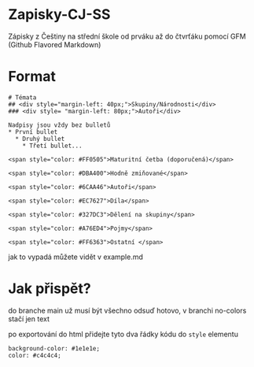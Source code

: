 # Zapisky-CJ-SS
Zápisky z Češtiny na střední škole od prváku až do čtvrťáku pomocí GFM (Github Flavored Markdown)

# Format
```
# Témata
## <div style="margin-left: 40px;">Skupiny/Národnosti</div>
### <div style= "margin-left: 80px;">Autoři</div>

Nadpisy jsou vždy bez bulletů
* První bullet
  * Druhý bullet
    * Třetí bullet...

<span style="color: #FF0505">Maturitní četba (doporučená)</span>

<span style="color: #DBA400">Hodně zmiňované</span>

<span style="color: #6CAA46">Autoři</span>

<span style="color: #EC7627">Díla</span>

<span style="color: #327DC3">Dělení na skupiny</span>

<span style="color: #A76ED4">Pojmy</span>

<span style="color: #FF6363">Ostatní </span>
```
jak to vypadá můžete vidět v example.md

# Jak přispět?
do branche main už musí být všechno odsuď hotovo, v branchi no-colors stačí jen text

po exportování do html přidejte tyto dva řádky kódu do ```style``` elementu
```
background-color: #1e1e1e;
color: #c4c4c4;
```
